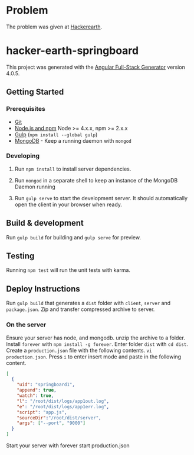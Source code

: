 # Problem
The problem was given at [Hackerearth](https://www.hackerearth.com/springboard-frontend-hiring-challenge/).

# hacker-earth-springboard

This project was generated with the [Angular Full-Stack Generator](https://github.com/DaftMonk/generator-angular-fullstack) version 4.0.5.

## Getting Started

### Prerequisites

- [Git](https://git-scm.com/)
- [Node.js and npm](nodejs.org) Node >= 4.x.x, npm >= 2.x.x
- [Gulp](http://gulpjs.com/) (`npm install --global gulp`)
- [MongoDB](https://www.mongodb.org/) - Keep a running daemon with `mongod`

### Developing

1. Run `npm install` to install server dependencies.

2. Run `mongod` in a separate shell to keep an instance of the MongoDB Daemon running

3. Run `gulp serve` to start the development server. It should automatically open the client in your browser when ready.

## Build & development

Run `gulp build` for building and `gulp serve` for preview.

## Testing

Running `npm test` will run the unit tests with karma.

## Deploy Instructions

Run `gulp build` that generates a `dist` folder with `client`, `server` and `package.json`. Zip and transfer compressed archive to server.

### On the server

Ensure your server has node, and mongodb. unzip the archive to a folder. Install `forever` with `npm install -g forever`.
Enter folder `dist` with `cd dist`.
Create a `production.json` file with the following contents. `vi production.json`. Press `i` to enter insert mode and paste in the following content.

```json
[
  {
    "uid": "springboard1",
    "append": true,
    "watch": true,
    "l": "/root/dist/logs/app1out.log",
    "e": "/root/dist/logs/app1err.log",
    "script": "app.js",
    "sourceDir":"/root/dist/server",
    "args": ["--port", "9000"]
  }
]
```

Start your server with forever start production.json